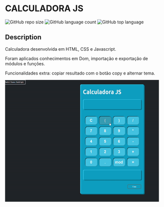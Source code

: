 # CALCULADORA JS
![GitHub repo size](https://img.shields.io/github/repo-size/Diego-Souza-Albuquerque/CALCULADORA-JS?style=plastic)
![GitHub language count](https://img.shields.io/github/languages/count/Diego-Souza-Albuquerque/CALCULADORA-JS?style=plastic)
![GitHub top language](https://img.shields.io/github/languages/top/Diego-Souza-Albuquerque/CALCULADORA-JS?style=plastic)

## Description
<p>Calculadora desenvolvida em HTML, CSS e Javascript.</p>
<p>Foram aplicados conhecimentos em Dom, importação e exportação de módulos e funções.</p>
<p>Funcionalidades extra: copiar resultado com o botão copy e alternar tema.</p>

<p align="center">
  <img width="560" height="400" src="CALCULATOR.gif">
</p>
